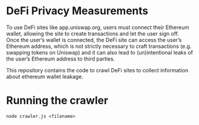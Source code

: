 # DeFi Privacy Measurements

To use DeFi sites like app.uniswap.org, users must connect their Ethereum wallet, allowing the site to create transactions and let the user sign off. Once the user’s wallet is connected, the DeFi site can access the user’s Ethereum address, which is not strictly necessary to craft transactions (e.g. swapping tokens on Uniswap) and it can also lead to (un)intentional leaks of the user’s Ethereum address to third parties.

This repository contains the code to crawl DeFi sites to collect information about ethereum wallet leakage.


# Running the crawler

`node crawler.js <filename>`
